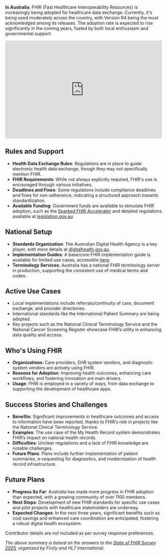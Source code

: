 **In Australia**, FHIR (Fast Healthcare Interoperability Resources) is increasingly being adopted for healthcare data exchange. Currently, it's being used moderately across the country, with Version R4 being the most acknowledged among its releases. The adoption rate is expected to rise significantly in the coming years, fueled by both local enthusiasm and governmental support.

<iframe width="100%" height="315" src="https://www.youtube.com/embed/videoseries?si=VGqGNAR924Kjy69s&amp;list=PLAPVWVA2xKFieeMw9bY7btYVU-zOasNwr" title="YouTube video player" frameborder="0" allow="accelerometer; autoplay; clipboard-write; encrypted-media; gyroscope; picture-in-picture; web-share" referrerpolicy="strict-origin-when-cross-origin" allowfullscreen></iframe>

## Rules and Support

- **Health Data Exchange Rules**: Regulations are in place to guide electronic health data exchange, though they may not specifically mention FHIR.
- **FHIR Requirements**: While not always explicitly required, FHIR's use is encouraged through various initiatives.
- **Deadlines and Fines**: Some regulations include compliance deadlines and fines for non-adherence, indicating a structured approach towards standardization.
- **Available Funding**: Government funds are available to stimulate FHIR adoption, such as the [Sparked FHIR Accelerator](https://sparked.csiro.au) and detailed regulations available at [legislation.gov.au](https://www.legislation.gov.au/C2025A00008/asmade/2025-02-14/text/original/pdf).

## National Setup

- **Standards Organization**: The Australian Digital Health Agency is a key player, with more details at [digitalhealth.gov.au](https://www.digitalhealth.gov.au/).
- **Implementation Guides**: A base/core FHIR implementation guide is available for limited use cases, accessible [here](https://build.fhir.org/ig/hl7au/au-fhir-core/).
- **Terminology Services**: Australia has a national FHIR terminology server in production, supporting the consistent use of medical terms and codes.

## Active Use Cases

- Local implementations include referrals/continuity of care, document exchange, and provider directories.
- International standards like the International Patient Summary are being adopted.
- Key projects such as the National Clinical Terminology Service and the National Cancer Screening Register showcase FHIR’s utility in enhancing data quality and access.

## Who's Using FHIR

- **Organizations**: Care providers, EHR system vendors, and diagnostic system vendors are actively using FHIR.
- **Reasons for Adoption**: Improving health outcomes, enhancing care workflows, and fostering innovation are main drivers.
- **Usage**: FHIR is employed in a variety of ways, from data exchange to supporting the development of healthcare apps.

## Success Stories and Challenges

- **Benefits**: Significant improvements in healthcare outcomes and access to information have been reported, thanks to FHIR’s role in projects like the National Clinical Terminology Service.
- **Examples**: The use case of the My Health Record system demonstrates FHIR’s impact on national health records.
- **Difficulties**: Unclear regulations and a lack of FHIR knowledge are notable challenges.
- **Future Plans**: Plans include further implementation of patient summaries, e-requesting for diagnostics, and modernization of health record infrastructure.

## Future Plans

- **Progress So Far**: Australia has made more progress in FHIR adoption than expected, with a growing community of over 1100 members.
- **Next Steps**: Development of new FHIR standards for specific use cases and pilot projects with healthcare stakeholders are underway.
- **Expected Changes**: In the next three years, significant benefits such as cost savings and enhanced care coordination are anticipated, fostering a robust digital health ecosystem.

Contributor details are not included as per survey response preferences.

*The above summary is based on the answers to the [State of FHIR Survey 2025](https://fire.ly/blog/the-state-of-fhir-in-2025/), organized by Firely and HL7 International.*